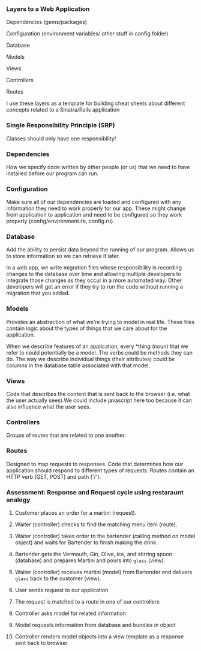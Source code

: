 ### Layers to a Web Application

Dependencies (gems/packages)

Configuration (environment variables/ other stuff in config folder)

Database

Models

Views

Controllers

Routes

I use these layers as a template for building cheat sheets about different concepts related to a Sinatra/Rails application

### Single Responsibility Principle (SRP)

Classes should only have one responsibility!

### Dependencies
How we specify code written by other people (or us) that we need to have installed before our program can run.

### Configuration
Make sure all of our dependencies are loaded and configured with any information they need to work properly for our app. These might change from application to application and need to be configured so they work properly (config/environment.rb, config.ru).

### Database
Add the ability to persist data beyond the running of our program. Allows us to store information so we can retrieve it later. 

In a web app, we write migration files whose responsibility is recording changes to the database over time and allowing multiple developers to integrate those changes as they occur in a more automated way. Other developers will get an error if they try to run the code without running a migration that you added. 

### Models
Provides an abstraction of what we're trying to model in real life. These files contain logic about the types of things that we care about for the application. 

When we describe features of an application, every *thing (noun) that we refer to could potentially be a model. The verbs could be methods they can do. The way we describe individual things (their attributes) could be columns in the database table associated with that model.

### Views
Code that describes the content that is sent back to the browser (i.e. what the user actually sees).We could include javascript here too because it can also influence what the user sees.

### Controllers
Groups of routes that are related to one another.

### Routes
Designed to map requests to responses. Code that determines how our application should respond to different types of requests. Routes contain an HTTP verb (GET, POST) and path ('/').

### Assessment: Response and Request cycle using restaraunt analogy

1. Customer places an order for a martini (request).
2. Waiter (controller) checks to find the matching menu item (route).
3. Waiter (controller) takes order to the bartender (calling method on model object) and waits for Bartender to finish making the drink.
4. Bartender gets the Vermouth, Gin, Olive, Ice, and stirring spoon (database) and prepares Martini and pours into `glass` (view).
5. Waiter (controller) receives martini (model) from Bartender and delivers `glass` back to the customer (view).

1. User sends request to our application
2. The request is matched to a route in one of our controllers
3. Controller asks model for related information
4. Model requests information from database and bundles in object
5. Controller renders model objects into a view template as a response sent back to browser